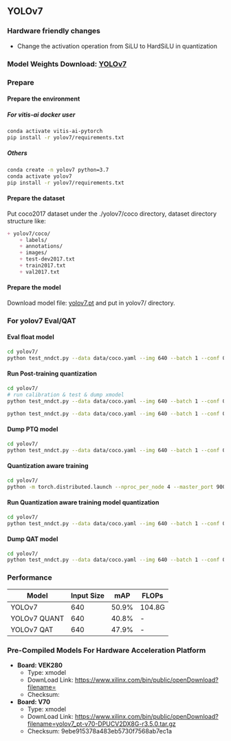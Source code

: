 ## YOLOv7 

### Hardware friendly changes
- Change the activation operation from SiLU to HardSiLU in quantization

### Model Weights Download: [YOLOv7](https://www.xilinx.com/bin/public/openDownload?filename=pt_yolov7_3.5.zip)

### Prepare

#### Prepare the environment

##### For vitis-ai docker user
```bash
conda activate vitis-ai-pytorch
pip install -r yolov7/requirements.txt
```

##### Others
```bash
conda create -n yolov7 python=3.7
conda activate yolov7
pip install -r yolov7/requirements.txt
```

#### Prepare the dataset
Put coco2017 dataset under the ./yolov7/coco directory, dataset directory structure like:
```markdown
+ yolov7/coco/
    + labels/
    + annotations/
    + images/
    + test-dev2017.txt 
    + train2017.txt
    + val2017.txt
```

#### Prepare the model
Download model file: [yolov7.pt](https://github.com/WongKinYiu/yolov7/releases/download/v0.1/yolov7.pt) and put in yolov7/ directory.

### For yolov7 Eval/QAT


#### Eval float model
```bash
cd yolov7/
python test_nndct.py --data data/coco.yaml --img 640 --batch 1 --conf 0.001 --iou 0.65 --device 0 --weights yolov7.pt --name yolov7_640_val --quant_mode float
```

#### Run Post-training quantization
```bash
cd yolov7/
# run calibration & test & dump xmodel
python test_nndct.py --data data/coco.yaml --img 640 --batch 1 --conf 0.001 --iou 0.65 --device 0 --weights yolov7.pt --name yolov7_640_val --quant_mode calib --nndct_convert_sigmoid_to_hsigmoid --nndct_convert_silu_to_hswish

python test_nndct.py --data data/coco.yaml --img 640 --batch 1 --conf 0.001 --iou 0.65 --device 0 --weights yolov7.pt --name yolov7_640_val --quant_mode test --nndct_convert_sigmoid_to_hsigmoid --nndct_convert_silu_to_hswish
```

#### Dump PTQ model
```bash
cd yolov7/
python test_nndct.py --data data/coco.yaml --img 640 --batch 1 --conf 0.001 --iou 0.65 --device 0 --weights yolov7.pt --name yolov7_640_val --quant_mode test --nndct_convert_sigmoid_to_hsigmoid --nndct_convert_silu_to_hswish --dump_model
```

#### Quantization aware training 
```bash
cd yolov7/
python -m torch.distributed.launch --nproc_per_node 4 --master_port 9004 train_qat.py --workers 8 --device 0,1,2,3 --batch-size 32 --data data/coco.yaml --img 640 640 --cfg cfg/training/yolov7.yaml --weights yolov7.pt --name yolov7_qat --hyp data/hyp.scratch.p5_qat.yaml --nndct_convert_sigmoid_to_hsigmoid --nndct_convert_silu_to_hswish --log_threshold_scale 100
```

#### Run Quantization aware training model quantization
```bash
cd yolov7/
python test_nndct.py --data data/coco.yaml --img 640 --batch 1 --conf 0.001 --iou 0.65 --device 0 --weights runs/train/yolov7_qat/weights/best.pt --name yolov7_640_val --quant_mode test --nndct_qat --nndct_convert_sigmoid_to_hsigmoid --nndct_convert_silu_to_hswish
```

#### Dump QAT model
```bash
cd yolov7/
python test_nndct.py --data data/coco.yaml --img 640 --batch 1 --conf 0.001 --iou 0.65 --device 0 --weights runs/train/yolov7_qat/weights/best.pt --name yolov7_640_val --quant_mode test --nndct_qat --nndct_convert_sigmoid_to_hsigmoid --nndct_convert_silu_to_hswish --dump_model
```

### Performance

| Model | Input Size | mAP | FLOPs |
|-------|------------|--------------|-------|
| YOLOv7 | 640 | 50.9% | 104.8G |
| YOLOv7 QUANT| 640 | 40.8% | - |
| YOLOv7 QAT| 640 | 47.9% | - |

### **Pre-Compiled Models For Hardware Acceleration Platform**

- **Board: VEK280**
  - Type: xmodel
  - DownLoad Link: https://www.xilinx.com/bin/public/openDownload?filename=
  - Checksum:
- **Board: V70**
  - Type: xmodel
  - DownLoad Link: https://www.xilinx.com/bin/public/openDownload?filename=yolov7_pt-v70-DPUCV2DX8G-r3.5.0.tar.gz
  - Checksum: 9ebe915378a483eb5730f7568ab7ec1a
